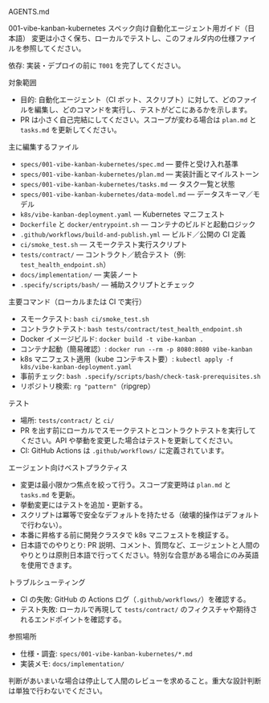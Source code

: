 AGENTS.md

001-vibe-kanban-kubernetes スペック向け自動化エージェント用ガイド（日本語）
変更は小さく保ち、ローカルでテストし、このフォルダ内の仕様ファイルを参照してください。

依存: 実装・デプロイの前に `T001` を完了してください。

対象範囲
- 目的: 自動化エージェント（CI ボット、スクリプト）に対して、どのファイルを編集し、どのコマンドを実行し、テストがどこにあるかを示します。
- PR は小さく自己完結にしてください。スコープが変わる場合は `plan.md` と `tasks.md` を更新してください。

主に編集するファイル
- `specs/001-vibe-kanban-kubernetes/spec.md` — 要件と受け入れ基準
- `specs/001-vibe-kanban-kubernetes/plan.md` — 実装計画とマイルストーン
- `specs/001-vibe-kanban-kubernetes/tasks.md` — タスク一覧と状態
- `specs/001-vibe-kanban-kubernetes/data-model.md` — データスキーマ／モデル
- `k8s/vibe-kanban-deployment.yaml` — Kubernetes マニフェスト
- `Dockerfile` と `docker/entrypoint.sh` — コンテナのビルドと起動ロジック
- `.github/workflows/build-and-publish.yml` — ビルド／公開の CI 定義
- `ci/smoke_test.sh` — スモークテスト実行スクリプト
- `tests/contract/` — コントラクト／統合テスト（例: `test_health_endpoint.sh`）
- `docs/implementation/` — 実装ノート
- `.specify/scripts/bash/` — 補助スクリプトとチェック

主要コマンド（ローカルまたは CI で実行）
- スモークテスト: `bash ci/smoke_test.sh`
- コントラクトテスト: `bash tests/contract/test_health_endpoint.sh`
- Docker イメージビルド: `docker build -t vibe-kanban .`
- コンテナ起動（簡易確認）: `docker run --rm -p 8080:8080 vibe-kanban`
- k8s マニフェスト適用（kube コンテキスト要）: `kubectl apply -f k8s/vibe-kanban-deployment.yaml`
- 事前チェック: `bash .specify/scripts/bash/check-task-prerequisites.sh`
- リポジトリ検索: `rg "pattern"`（ripgrep）

テスト
- 場所: `tests/contract/` と `ci/`
- PR を出す前にローカルでスモークテストとコントラクトテストを実行してください。API や挙動を変更した場合はテストを更新してください。
- CI: GitHub Actions は `.github/workflows/` に定義されています。

エージェント向けベストプラクティス
- 変更は最小限かつ焦点を絞って行う。スコープ変更時は `plan.md` と `tasks.md` を更新。
- 挙動変更にはテストを追加・更新する。
- スクリプトは冪等で安全なデフォルトを持たせる（破壊的操作はデフォルトで行わない）。
- 本番に昇格する前に開発クラスタで k8s マニフェストを検証する。
- 日本語でのやりとり: PR 説明、コメント、質問など、エージェントと人間のやりとりは原則日本語で行ってください。特別な合意がある場合にのみ英語を使用できます。

トラブルシューティング
- CI の失敗: GitHub の Actions ログ（`.github/workflows/`）を確認する。
- テスト失敗: ローカルで再現して `tests/contract/` のフィクスチャや期待されるエンドポイントを確認する。

参照場所
- 仕様・調査: `specs/001-vibe-kanban-kubernetes/*.md`
- 実装メモ: `docs/implementation/`

判断があいまいな場合は停止して人間のレビューを求めること。重大な設計判断は単独で行わないでください。
